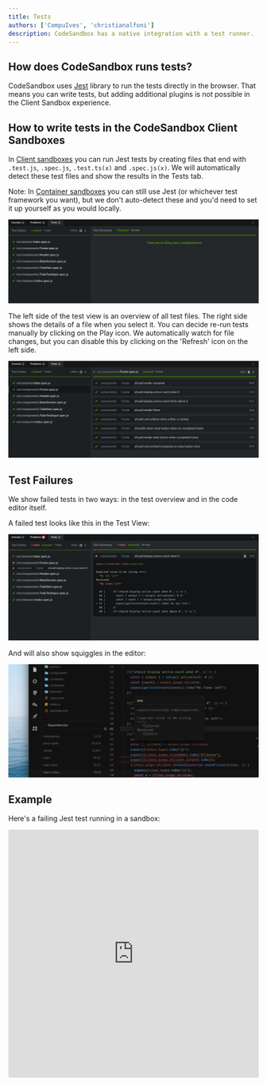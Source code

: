 ```yaml
---
title: Tests
authors: ['CompuIves', 'christianalfoni']
description: CodeSandbox has a native integration with a test runner.
---
```


## How does CodeSandbox runs tests?

CodeSandbox uses [Jest](https://jestjs.io/) library to run the tests directly in the browser. That means you can write tests,
but adding additional plugins is not possible in the Client Sandbox experience.

## How to write tests in the CodeSandbox Client Sandboxes

In [Client sandboxes](/docs/environment) you can run Jest tests by creating
files that end with `.test.js`, `.spec.js`, `.test.ts(x)` and `.spec.js(x)`. We
will automatically detect these test files and show the results in the Tests
tab.

Note: In [Container sandboxes](/docs/environment) you can still use Jest (or
whichever test framework you want), but we don't auto-detect these and you'd
need to set it up yourself as you would locally.

![Test Bottom](./images/jest-tests.png)

The left side of the test view is an overview of all test files. The right side
shows the details of a file when you select it. You can decide re-run tests
manually by clicking on the Play icon. We automatically watch for file changes,
but you can disable this by clicking on the 'Refresh' icon on the left side.

![Test Details](./images/jest-details.png)

## Test Failures

We show failed tests in two ways: in the test overview and in the code editor
itself.

A failed test looks like this in the Test View:

![Test Error](./images/jest-error-overview.png)

And will also show squiggles in the editor:

![Test Squiggles](./images/jest-squiggles.png?v2)

## Example

Here's a failing Jest test running in a sandbox:

<iframe src="https://codesandbox.io/embed/n9m2w9q8x0?view=preview" style="width:100%; height:500px; border:0; border-radius: 4px; overflow:hidden;" allow="accelerometer; ambient-light-sensor; camera; encrypted-media; geolocation; gyroscope; hid; microphone; midi; payment; usb; vr; xr-spatial-tracking" sandbox="allow-forms allow-modals allow-popups allow-presentation allow-same-origin allow-scripts"></iframe>
